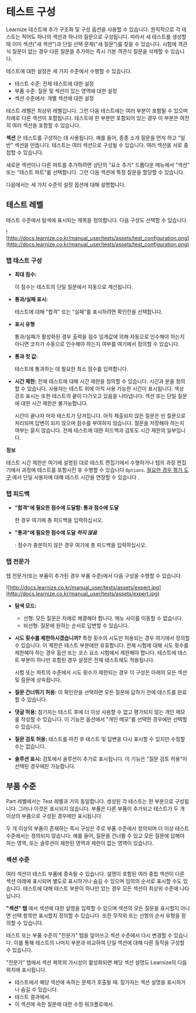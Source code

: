 # 테스트 구성

Learnize 테스트에 추가 구조화 및 구성 옵션을 사용할 수 있습니다. 원칙적으로 각 테스트는 적어도 하나의 섹션과 하나의 질문으로 구성됩니다. 따라서 새 테스트를 생성할 때 이미 섹션("새 섹션")과 단일 선택 문제("새 질문")를 찾을 수 있습니다. 시험에 객관식 질문이 없는 경우 다른 질문을 추가하는 즉시 기본 객관식 질문을 삭제할 수 있습니다.

테스트에 대한 설정은 세 가지 수준에서 수행할 수 있습니다.

- 테스트 수준: 전체 테스트에 대한 설정
- 부품 수준: 질문 및 섹션이 있는 영역에 대한 설정
- 섹션 수준에서: 개별 섹션에 대한 설정

테스트 레벨은 최상위 레벨입니다. 그런 다음 테스트에는 여러 부분이 포함될 수 있으며 차례로 다른 섹션이 포함됩니다. 테스트에 한 부분만 포함되어 있는 경우 이 부분은 여전히 여러 섹션을 포함할 수 있습니다.

**섹션** 은 테스트를 구성하는 데 사용됩니다. 예를 들어, 종종 소개 질문을 먼저 하고 "일반" 섹션을 만듭니다. 테스트는 여러 섹션으로 구성될 수 있습니다. 여러 섹션을 서로 중첩할 수 있습니다.

새로운 섹션이나 다른 파트를 추가하려면 상단의 "요소 추가" 드롭다운 메뉴에서 "섹션" 또는 "테스트 파트"를 선택합니다. 그런 다음 섹션에 특정 질문을 할당할 수 있습니다.

다음에서는 세 가지 수준의 설정 옵션에 대해 설명합니다.

## 테스트 레벨

테스트 수준에서 탐색에 표시되는 제목을 정의합니다. 다음 구성도 선택할 수 있습니다.

![http://docs.learnize.co.kr/manual_user/tests/assets/test_configuration.png](http://docs.learnize.co.kr/manual_user/tests/assets/test_configuration.png)

### 탭 테스트 구성

- **최대 점수:**
    
    이 점수는 테스트의 단일 질문에서 자동으로 계산됩니다.
    
- **통과/실패 표시:**
    
    테스트에 대해 "합격" 또는 "실패"를 표시하려면 확인란을 선택합니다.
    
- **표시 유형**
    
    통과/실패가 활성화된 경우 출력을 점수 임계값에 의해 자동으로 인수해야 하는지 아니면 코치가 수동으로 인수해야 하는지 여부를 여기에서 정의할 수 있습니다.
    
- **통과 컷 값:**
    
    테스트에 통과하는 데 필요한 최소 점수를 입력합니다.
    
- **시간 제한:** 전체 테스트에 대해 시간 제한을 정의할 수 있습니다. 시간과 분을 정의할 수 있습니다. 사용자는 테스트 위에 아직 사용 가능한 시간이 표시됩니다. 색상 강조 표시는 또한 테스트의 끝이 다가오고 있음을 나타냅니다. 섹션 또는 단일 질문에 대한 시간 제한은 불가능합니다.
    
    시간이 끝나자 마자 테스트가 당겨집니다. 아직 제출되지 않은 질문은 빈 질문으로 처리되며 답변이 되지 않으며 점수를 부여하지 않습니다. 질문을 저장해야 하는지 여부는 묻지 않습니다. 전체 테스트에 대한 피드백과 검토도 시간 제한의 일부입니다.
    

**정보**

테스트 시간 제한은 여기에 설명된 대로 테스트 편집기에서 수행하거나 탭의 과정 편집기에서 과정에 테스트를 포함시킨 후 수행할 수 있습니다 `Options`. [필요한 경우 평가 도구](http://docs.learnize.co.kr/manual_user/course_operation/Assessment_tool_-_overview/) 에서 단일 사용자에 대해 테스트 시간을 연장할 수 있습니다 .

### 탭 피드백

- **"합격"에 필요한 점수에 도달함: 통과 점수에 도달**
    
    한 경우 여기에 총 피드백을 입력하십시오.
    
- **"통과"에 필요한 점수에 도달 *하지 않음***
    
    : 점수가 충분하지 않은 경우 여기에 총 피드백을 입력하십시오.
    

### 탭 전문가

탭 전문가(또는 부품이 추가된 경우 부품 수준)에서 다음 구성을 수행할 수 있습니다.

![http://docs.learnize.co.kr/manual_user/tests/assets/expert.jpg](http://docs.learnize.co.kr/manual_user/tests/assets/expert.jpg)

- **탐색 모드:**
    - 선형: 모든 질문은 차례로 해결해야 합니다. 메뉴 사이를 이동할 수 없습니다.
    - 비선형: 질문에 원하는 순서로 답변할 수 있습니다.
- **시도 횟수를 제한하시겠습니까?** 특정 횟수의 시도만 허용되는 경우 여기에서 정의할 수 있습니다. 이 제한은 테스트 부분에만 유효합니다. 전체 시험에 대해 시도 횟수를 제한해야 하는 경우 옵션 또는 코스 요소 시험에서 제한해야 합니다. 테스트에 테스트 부분이 하나만 포함된 경우 설정은 전체 테스트에도 적용됩니다.
    
    시험 또는 파트의 수준에서 시도 횟수가 제한되는 경우 이 구성은 아래의 모든 섹션 및 질문에 상속됩니다.
    
- **질문 건너뛰기 허용:** 이 확인란을 선택하면 모든 질문에 답하기 전에 테스트를 완료할 수 있습니다.
- **댓글 허용:** 참가자는 테스트 후에 더 이상 사용할 수 없고 평가되지 않는 개인 메모를 작성할 수 있습니다. 이 기능은 옵션에서 "개인 메모"를 선택한 경우에만 선택할 수 있습니다.
- **질문 검토 허용:** 테스트를 마친 후 테스트 및 답변을 다시 표시할 수 있지만 수정할 수는 없습니다.
- **솔루션 표시:** 검토에서 솔루션이 추가로 표시됩니다. 이 기능은 "질문 검토 허용"이 선택된 경우에만 가능합니다.

## 부품 수준

Part 레벨에서는 Test 레벨과 거의 동일합니다. 생성된 각 테스트는 한 부분으로 구성됩니다. 그러나 이것은 표시되지 않습니다. 부품은 다른 부품이 추가되고 테스트가 두 개 이상의 부품으로 구성된 경우에만 표시됩니다.

두 개 이상의 부품이 존재하는 즉시 구성은 주로 부품 수준에서 정의되며 더 이상 테스트 수준에서는 정의되지 않습니다. 예를 들어, 질문을 건너뛸 수 있고 모든 질문에 답해야 하는 영역, 또는 솔루션이 제한된 영역과 제한이 없는 영역이 있습니다.

### 섹션 수준

여러 섹션이 테스트 부품에 종속될 수 있습니다. 설명이 포함된 여러 중첩 섹션이 다른 섹션 아래에 표시되며 별도로 표시하거나 숨길 수 있으며 임의의 순서로 표시할 수도 있습니다. 테스트에 대해 테스트 부분이 하나만 있는 경우 모든 섹션이 최상위 수준에 나타납니다.

**"섹션" 탭** 에서 섹션에 대한 설명을 입력할 수 있으며 섹션의 모든 질문을 표시할지 아니면 선택 항목만 표시할지 정의할 수 있습니다. 또한 무작위 또는 선형의 순서 유형을 정의할 수 있습니다.

테스트 또는 부품 수준의 "전문가" 탭을 덮어쓰고 섹션 수준에서 다시 변경할 수 있습니다. 이를 통해 테스트의 나머지 부분과 비교하여 단일 섹션에 대해 다른 동작을 구성할 수 있습니다.

"전문가" 탭에서 섹션 제목의 가시성이 활성화되면 해당 섹션 설명도 Learnize의 다음 위치에 표시됩니다.

- 테스트에서 해당 섹션에 속하는 문제가 호출될 때. 참가자는 섹션 설명을 표시하거나 숨길 수 있습니다.
- 테스트 결과에서.
- 이 섹션에 속한 질문에 대한 수정 워크플로에서.